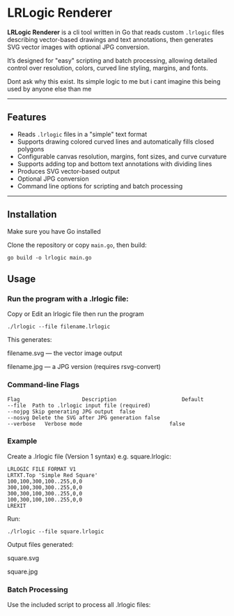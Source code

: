# LRLogic Renderer

**LRLogic Renderer** is a cli tool written in Go that reads custom `.lrlogic` files describing vector-based drawings and text annotations, then generates SVG vector images with optional JPG conversion.

It’s designed for "easy" scripting and batch processing, allowing detailed control over resolution, colors, curved line styling, margins, and fonts.

Dont ask why this exist. Its simple logic to me but i cant imagine this being used by anyone else than me

---

## Features

- Reads `.lrlogic` files in a "simple" text format
- Supports drawing colored curved lines and automatically fills closed polygons
- Configurable canvas resolution, margins, font sizes, and curve curvature
- Supports adding top and bottom text annotations with dividing lines
- Produces SVG vector-based output
- Optional JPG conversion
- Command line options for scripting and batch processing

---

## Installation

Make sure you have Go installed

Clone the repository or copy `main.go`, then build:

```
go build -o lrlogic main.go
```
## Usage
### Run the program with a .lrlogic file:


Copy or Edit an lrlogic file then run the program
```
./lrlogic --file filename.lrlogic
```
This generates:

filename.svg — the vector image output

filename.jpg — a JPG version (requires rsvg-convert)

### Command-line Flags
    Flag	                Description	                    Default
    --file	Path to .lrlogic input file	(required)
    --nojpg	Skip generating JPG output	false
    --nosvg	Delete the SVG after JPG generation	false
    --verbose   Verbose mode                            false

### Example
Create a .lrlogic file (Version 1 syntax) e.g. square.lrlogic:

    LRLOGIC FILE FORMAT V1
    LRTXT.Top 'Simple Red Square'
    100,100,300,100..255,0,0
    300,100,300,300..255,0,0
    300,300,100,300..255,0,0
    100,300,100,100..255,0,0
    LREXIT
Run: 
```
./lrlogic --file square.lrlogic
```
Output files generated:

square.svg

square.jpg

### Batch Processing
Use the included  script to process all .lrlogic files:

